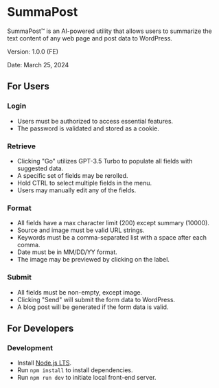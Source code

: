 # SummaPost

SummaPost™ is an AI-powered utility that allows users to summarize the text content of any web page and post data to WordPress.

Version: 1.0.0 (FE)

Date: March 25, 2024

## For Users

### Login

- Users must be authorized to access essential features.
- The password is validated and stored as a cookie.

### Retrieve

- Clicking "Go" utilizes GPT-3.5 Turbo to populate all fields with suggested data.
- A specific set of fields may be rerolled.
- Hold CTRL to select multiple fields in the menu.
- Users may manually edit any of the fields.

### Format

- All fields have a max character limit (200) except summary (10000).
- Source and image must be valid URL strings.
- Keywords must be a comma-separated list with a space after each comma.
- Date must be in MM/DD/YY format.
- The image may be previewed by clicking on the label.

### Submit

- All fields must be non-empty, except image.
- Clicking "Send" will submit the form data to WordPress.
- A blog post will be generated if the form data is valid.

## For Developers

### Development

- Install [Node.js LTS](https://nodejs.org).
- Run <code>npm install</code> to install dependencies.
- Run <code>npm run dev</code> to initiate local front-end server.
